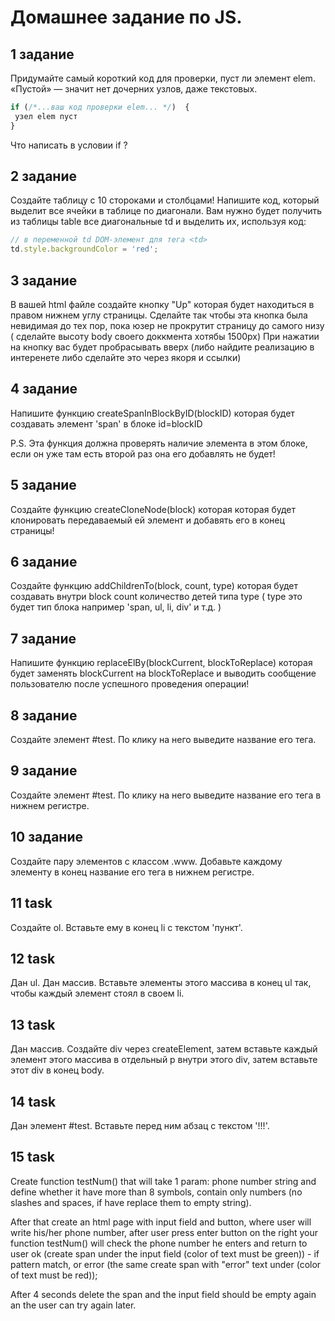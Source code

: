 # Домашнее задание по JS.

## 1 задание

Придумайте самый короткий код для проверки, пуст ли элемент elem.
«Пустой» — значит нет дочерних узлов, даже текстовых.

```javascript
if (/*...ваш код проверки elem... */)  {
 узел elem пуст 
}
```

Что написать в условии if ?

## 2 задание

Создайте таблицу с 10 стороками и столбцами!
Напишите код, который выделит все ячейки в таблице по диагонали.
Вам нужно будет получить из таблицы table все диагональные td и выделить их, используя код:

```javascript
// в переменной td DOM-элемент для тега <td>
td.style.backgroundColor = 'red';

```

## 3 задание

В вашей html файле создайте кнопку "Up" которая будет находиться в правом нижнем углу страницы. Сделайте так чтобы эта кнопка была невидимая до тех пор, пока юзер не прокрутит страницу до самого низу ( сделайте высоту body своего доккмента хотябы 1500px)
При нажатии на кнопку вас будет пробрасывать вверх (либо найдите реализацию в интеренете либо сделайте это через якоря и ссылки)

## 4 задание

Напишите функцию createSpanInBlockByID(blockID) которая будет создавать элемент 'span' в блоке id=blockID 

P.S. Эта функция должна проверять наличие элемента в этом блоке, если он уже там есть второй раз она его добавлять не будет!

## 5 задание

Создайте функцию createCloneNode(block) которая которая будет клонировать передаваемый ей элемент и добавять его в конец страницы! 

## 6 задание

Создайте функцию addChildrenTo(block, count, type) которая будет создавать внутри block count количество детей типа type ( type это будет тип блока например 'span, ul, li, div' и т.д.  )

## 7 задание

Напишите функцию replaceElBy(blockCurrent, blockToReplace) которая будет заменять blockCurrent на blockToReplace и выводить сообщение пользователю после успешного проведения операции!

## 8 задание

Создайте элемент #test. По клику на него выведите название его тега.

## 9 задание

Создайте элемент #test. По клику на него выведите название его тега в нижнем регистре.

## 10 задание

Создайте пару элементов с классом .www. Добавьте каждому элементу в конец название его тега в нижнем регистре.

## 11 task

Создайте ol. Вставьте ему в конец li с текстом 'пункт'.

## 12 task
 
Дан ul. Дан массив. Вставьте элементы этого массива в конец ul так, чтобы каждый элемент стоял в своем li.

## 13 task

Дан массив. Создайте div через createElement, затем вставьте каждый элемент этого массива в отдельный p 
внутри этого div, затем вставьте этот div в конец body.

## 14 task

Дан элемент #test. Вставьте перед ним абзац с текстом '!!!'.

## 15 task

Create function testNum() that will take 1 param: phone number string and define whether it have more than 8 symbols, 
contain only numbers (no slashes and spaces, if have replace them to empty string).

After that create an html page with input field and button, where user will write his/her phone number, 
after user press enter button on the right your function testNum() will check the phone number he enters 
and return to user ok (create span under the input field (color of text must be green)) - if pattern match, 
or error (the same create span with "error" text under (color of text must be red));

After 4 seconds delete the span and the input field should be empty again an the user can try again later.
